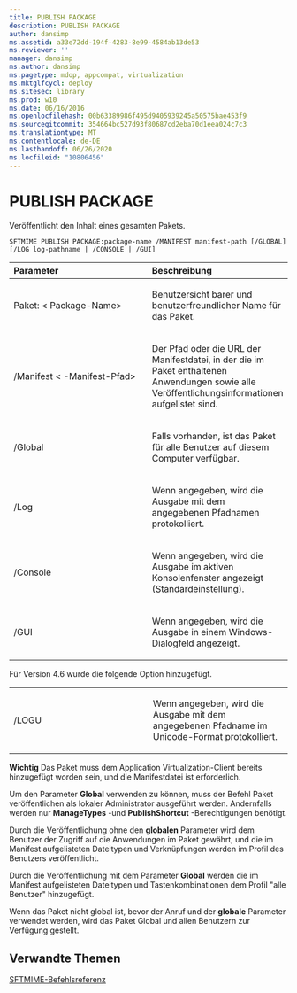 ```yaml
---
title: PUBLISH PACKAGE
description: PUBLISH PACKAGE
author: dansimp
ms.assetid: a33e72dd-194f-4283-8e99-4584ab13de53
ms.reviewer: ''
manager: dansimp
ms.author: dansimp
ms.pagetype: mdop, appcompat, virtualization
ms.mktglfcycl: deploy
ms.sitesec: library
ms.prod: w10
ms.date: 06/16/2016
ms.openlocfilehash: 00b63389986f495d9405939245a50575bae453f9
ms.sourcegitcommit: 354664bc527d93f80687cd2eba70d1eea024c7c3
ms.translationtype: MT
ms.contentlocale: de-DE
ms.lasthandoff: 06/26/2020
ms.locfileid: "10806456"
---
```

# PUBLISH PACKAGE


Veröffentlicht den Inhalt eines gesamten Pakets.

`SFTMIME PUBLISH PACKAGE:package-name /MANIFEST manifest-path [/GLOBAL]                 [/LOG log-pathname | /CONSOLE | /GUI]`

<table>
<colgroup>
<col width="50%" />
<col width="50%" />
</colgroup>
<thead>
<tr class="header">
<th align="left">Parameter</th>
<th align="left">Beschreibung</th>
</tr>
</thead>
<tbody>
<tr class="odd">
<td align="left"><p>Paket: &lt; Package-Name&gt;</p></td>
<td align="left"><p>Benutzersicht barer und benutzerfreundlicher Name für das Paket.</p></td>
</tr>
<tr class="even">
<td align="left"><p>/Manifest &lt; -Manifest-Pfad&gt;</p></td>
<td align="left"><p>Der Pfad oder die URL der Manifestdatei, in der die im Paket enthaltenen Anwendungen sowie alle Veröffentlichungsinformationen aufgelistet sind.</p></td>
</tr>
<tr class="odd">
<td align="left"><p>/Global</p></td>
<td align="left"><p>Falls vorhanden, ist das Paket für alle Benutzer auf diesem Computer verfügbar.</p></td>
</tr>
<tr class="even">
<td align="left"><p>/Log</p></td>
<td align="left"><p>Wenn angegeben, wird die Ausgabe mit dem angegebenen Pfadnamen protokolliert.</p></td>
</tr>
<tr class="odd">
<td align="left"><p>/Console</p></td>
<td align="left"><p>Wenn angegeben, wird die Ausgabe im aktiven Konsolenfenster angezeigt (Standardeinstellung).</p></td>
</tr>
<tr class="even">
<td align="left"><p>/GUI</p></td>
<td align="left"><p>Wenn angegeben, wird die Ausgabe in einem Windows-Dialogfeld angezeigt.</p></td>
</tr>
</tbody>
</table>

 

Für Version 4.6 wurde die folgende Option hinzugefügt.

<table>
<colgroup>
<col width="50%" />
<col width="50%" />
</colgroup>
<tbody>
<tr class="odd">
<td align="left"><p>/LOGU</p></td>
<td align="left"><p>Wenn angegeben, wird die Ausgabe mit dem angegebenen Pfadname im Unicode-Format protokolliert.</p></td>
</tr>
</tbody>
</table>

 

**Wichtig**  Das Paket muss dem Application Virtualization-Client bereits hinzugefügt worden sein, und die Manifestdatei ist erforderlich.

Um den Parameter **Global** verwenden zu können, muss der Befehl Paket veröffentlichen als lokaler Administrator ausgeführt werden. Andernfalls werden nur **ManageTypes** -und **PublishShortcut** -Berechtigungen benötigt.

Durch die Veröffentlichung ohne den **globalen** Parameter wird dem Benutzer der Zugriff auf die Anwendungen im Paket gewährt, und die im Manifest aufgelisteten Dateitypen und Verknüpfungen werden im Profil des Benutzers veröffentlicht.

Durch die Veröffentlichung mit dem Parameter **Global** werden die im Manifest aufgelisteten Dateitypen und Tastenkombinationen dem Profil "alle Benutzer" hinzugefügt.

Wenn das Paket nicht global ist, bevor der Anruf und der **globale** Parameter verwendet werden, wird das Paket Global und allen Benutzern zur Verfügung gestellt.

 

## Verwandte Themen


[SFTMIME-Befehlsreferenz](sftmime--command-reference.md)

 

 






